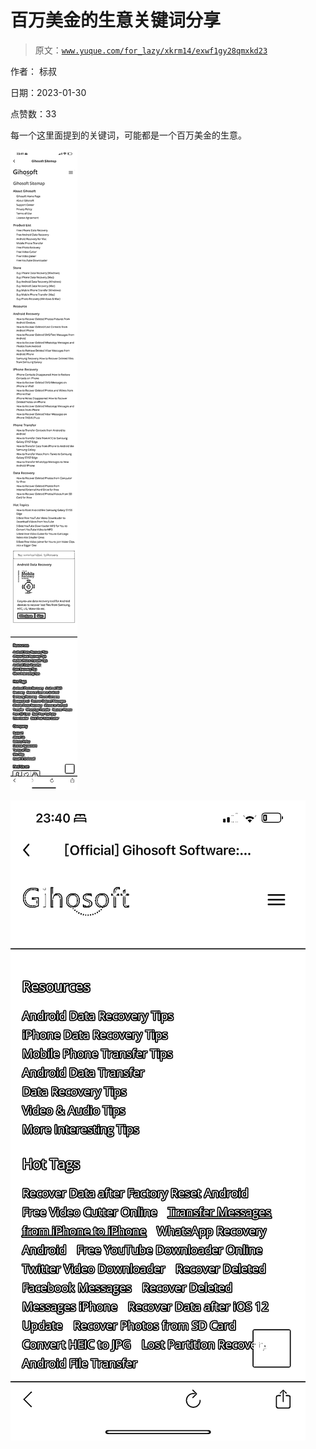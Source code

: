 # 百万美金的生意关键词分享

> 原文：[`www.yuque.com/for_lazy/xkrm14/exwf1gy28qmxkd23`](https://www.yuque.com/for_lazy/xkrm14/exwf1gy28qmxkd23)

作者： 标叔 

日期：2023-01-30 

点赞数：33 

每一个这里面提到的关键词，可能都是一个百万美金的生意。 

![](img/8a9e801c2bf0033c4bd5076a2c9781ff.png)  

![](img/d4d6c6d6673c0f64c94825990aadd90e.png)  

